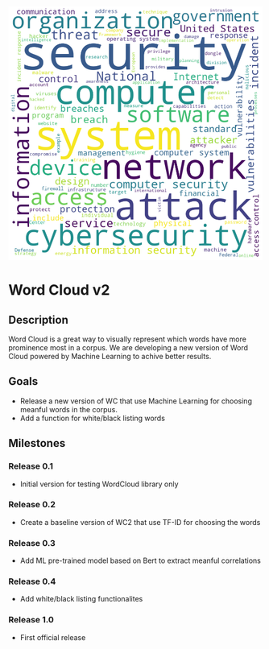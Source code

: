 <img class="aling:center" src="wordcloud_header.png" alt="word cloud image">

# Word Cloud v2

## Description
Word Cloud is a great way to visually represent which words have more prominence most in a corpus.
We are developing a new version of Word Cloud powered by Machine Learning to achive better results. 

## Goals
- Release a new version of WC that use Machine Learning for choosing meanful words in the corpus.
- Add a function for white/black listing words

## Milestones

### Release 0.1
- Initial version for testing WordCloud library only

### Release 0.2
- Create a baseline version of WC2 that use TF-ID for choosing the words

### Release 0.3
- Add ML pre-trained model based on Bert to extract meanful correlations

### Release 0.4
- Add white/black listing functionalites

### Release 1.0
- First official release
